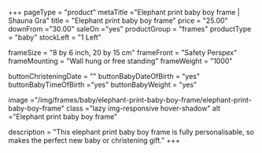 +++
pageType = "product"
metaTitle ="Elephant print baby boy frame | Shauna Gra"
title = "Elephant print baby boy frame"
price = "25.00"
downFrom ="30.00"
saleOn ="yes"
productGroup = "frames"
productType = "baby"
stockLeft = "1 Left" 
 
frameSize = "8 by 6 inch, 20 by 15 cm" 
frameFront = "Safety Perspex" 
frameMounting = "Wall hung or free standing" 
frameWeight = "1000" 
 
buttonChristeningDate = "" 
buttonBabyDateOfBirth = "yes" 
buttonBabyTimeOfBirth ="yes" 
buttonBabyWeight = "yes" 
 
image ="/img/frames/baby/elephant-print-baby-boy-frame/elephant-print-baby-boy-frame"
class ="lazy img-responsive hover-shadow"
alt ="Elephant print baby boy frame"
 
description = "This elephant print baby boy frame is fully personalisable, so makes the perfect new baby or christening gift."
+++
